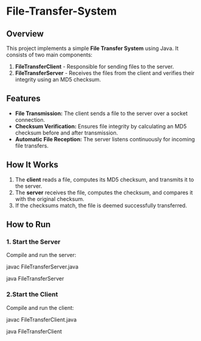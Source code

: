 # File-Transfer-System

## Overview
This project implements a simple **File Transfer System** using Java. It consists of two main components:
1. **FileTransferClient** - Responsible for sending files to the server.
2. **FileTransferServer** - Receives the files from the client and verifies their integrity using an MD5 checksum.

## Features
- **File Transmission:** The client sends a file to the server over a socket connection.
- **Checksum Verification:** Ensures file integrity by calculating an MD5 checksum before and after transmission.
- **Automatic File Reception:** The server listens continuously for incoming file transfers.


## How It Works
1. The **client** reads a file, computes its MD5 checksum, and transmits it to the server.
2. The **server** receives the file, computes the checksum, and compares it with the original checksum.
3. If the checksums match, the file is deemed successfully transferred.

## How to Run
### 1. Start the Server
Compile and run the server:

javac FileTransferServer.java

java FileTransferServer

### 2.Start the Client
Compile and run the client:

javac FileTransferClient.java

java FileTransferClient
